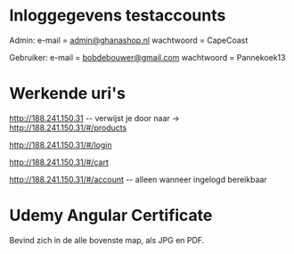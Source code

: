 # Inloggegevens testaccounts

Admin:  e-mail = admin@ghanashop.nl
        wachtwoord = CapeCoast

Gebruiker:  e-mail = bobdebouwer@gmail.com
            wachtwoord = Pannekoek13
           
           

# Werkende uri's
http://188.241.150.31 -- verwijst je door naar -> http://188.241.150.31/#/products

http://188.241.150.31/#/login

http://188.241.150.31/#/cart

http://188.241.150.31/#/account -- alleen wanneer ingelogd bereikbaar


# Udemy Angular Certificate

Bevind zich in de alle bovenste map, als JPG en PDF.
